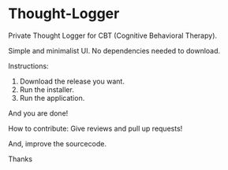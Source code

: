 # Thought-Logger
Private Thought Logger for CBT (Cognitive Behavioral Therapy).

Simple and minimalist UI. No dependencies needed to download. 

Instructions:
1. Download the release you want.
2. Run the installer.
2. Run the application.

And you are done!

How to contribute: Give reviews and pull up requests!

And, improve the sourcecode.

Thanks
